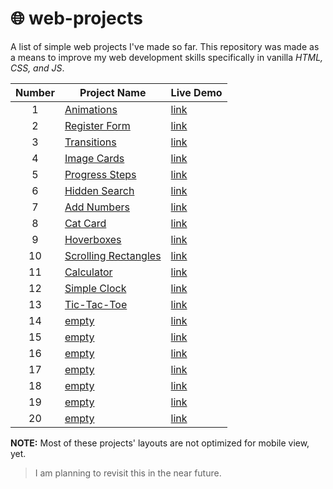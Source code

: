 # 🌐 web-projects
A list of simple web projects I've made so far. This repository was made as a means to improve my web development skills specifically in vanilla *HTML, CSS, and JS*.

| Number  | Project Name | Live Demo |
| :--: | -- |--|
| 1  | [Animations](https://github.com/Hollowborn/web-projects/tree/main/animation)  |[link](https://hollowborn.github.io/web-projects/animation/main.html)|
| 2 | [Register Form](https://github.com/Hollowborn/web-projects/tree/main/register)  |[link](https://hollowborn.github.io/web-projects/register/index.html)|
| 3 | [Transitions](https://github.com/Hollowborn/web-projects/tree/main/transitions)  |[link](https://hollowborn.github.io/web-projects/transitions/main.html)|
| 4 | [Image Cards](https://github.com/Hollowborn/web-projects/tree/main/image-cards)  |[link](https://hollowborn.github.io/web-projects/image-cards/index.html)|
| 5 | [Progress Steps](https://github.com/Hollowborn/web-projects/tree/main/progress-steps)  |[link](https://hollowborn.github.io/web-projects/progress-steps/steps.html)|
| 6 | [Hidden Search](https://github.com/Hollowborn/web-projects/tree/main/hidden-search)  |[link](https://hollowborn.github.io/web-projects/hidden-search/search.html)|
| 7 | [Add Numbers](https://github.com/Hollowborn/web-projects/tree/main/add-numbers)  |[link](https://hollowborn.github.io/web-projects/add-numbers/add.html)|
| 8 | [Cat Card](https://github.com/Hollowborn/web-projects/tree/main/cards)  |[link](https://hollowborn.github.io/web-projects/cards/cards.html)|
| 9 | [Hoverboxes](https://github.com/Hollowborn/web-projects/tree/main/hoverboxes)  |[link](https://hollowborn.github.io/web-projects/hoverboxes/hover.html)|
| 10 | [Scrolling Rectangles](https://github.com/Hollowborn/web-projects/tree/main/scrolling-rectangles)  |[link](https://hollowborn.github.io/web-projects/scrolling-rectangles/main.html)|
| 11 | [Calculator](https://github.com/Hollowborn/web-projects/tree/main/calculator)  |[link](https://hollowborn.github.io/web-projects/calculator/calc.html)|
| 12 | [Simple Clock](https://github.com/Hollowborn/web-projects/tree/main/clock-app)  |[link](https://hollowborn.github.io/web-projects/clock-app/clock.html)|
| 13 | [Tic-Tac-Toe](https://github.com/Hollowborn/web-projects/tree/main/tic-tac-toe)  |[link](https://hollowborn.github.io/web-projects/tic-tac-toe/tic.html)|
| 14 | [empty](https://github.com/Hollowborn/web-projects/tree/main/tic-tac-toe)  |[link](https://hollowborn.github.io/web-projects/tic-tac-toe/tic.html)|
| 15 | [empty](https://github.com/Hollowborn/web-projects/tree/main/tic-tac-toe)  |[link](https://hollowborn.github.io/web-projects/tic-tac-toe/tic.html)|
| 16 | [empty](https://github.com/Hollowborn/web-projects/tree/main/tic-tac-toe)  |[link](https://hollowborn.github.io/web-projects/tic-tac-toe/tic.html)|
| 17 | [empty](https://github.com/Hollowborn/web-projects/tree/main/tic-tac-toe)  |[link](https://hollowborn.github.io/web-projects/tic-tac-toe/tic.html)|
| 18 | [empty](https://github.com/Hollowborn/web-projects/tree/main/tic-tac-toe)  |[link](https://hollowborn.github.io/web-projects/tic-tac-toe/tic.html)|
| 19 | [empty](https://github.com/Hollowborn/web-projects/tree/main/tic-tac-toe)  |[link](https://hollowborn.github.io/web-projects/tic-tac-toe/tic.html)|
| 20 | [empty](https://github.com/Hollowborn/web-projects/tree/main/tic-tac-toe)  |[link](https://hollowborn.github.io/web-projects/tic-tac-toe/tic.html)|



**NOTE:** Most of these projects' layouts are not optimized for mobile view, yet.

> I am planning to revisit this in the near future.
